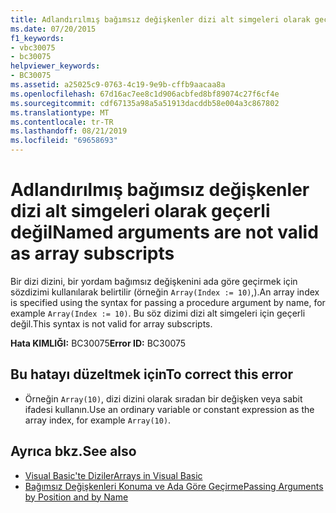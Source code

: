 ```yaml
---
title: Adlandırılmış bağımsız değişkenler dizi alt simgeleri olarak geçerli değil
ms.date: 07/20/2015
f1_keywords:
- vbc30075
- bc30075
helpviewer_keywords:
- BC30075
ms.assetid: a25025c9-0763-4c19-9e9b-cffb9aacaa8a
ms.openlocfilehash: 67d16ac7ee8c1d906acbfed8bf89074c27f6cf4e
ms.sourcegitcommit: cdf67135a98a5a51913dacddb58e004a3c867802
ms.translationtype: MT
ms.contentlocale: tr-TR
ms.lasthandoff: 08/21/2019
ms.locfileid: "69658693"
---
```

# <a name="named-arguments-are-not-valid-as-array-subscripts"></a><span data-ttu-id="aa980-102">Adlandırılmış bağımsız değişkenler dizi alt simgeleri olarak geçerli değil</span><span class="sxs-lookup"><span data-stu-id="aa980-102">Named arguments are not valid as array subscripts</span></span>
<span data-ttu-id="aa980-103">Bir dizi dizini, bir yordam bağımsız değişkenini ada göre geçirmek için sözdizimi kullanılarak belirtilir (örneğin `Array(Index := 10)`,).</span><span class="sxs-lookup"><span data-stu-id="aa980-103">An array index is specified using the syntax for passing a procedure argument by name, for example `Array(Index := 10)`.</span></span> <span data-ttu-id="aa980-104">Bu söz dizimi dizi alt simgeleri için geçerli değil.</span><span class="sxs-lookup"><span data-stu-id="aa980-104">This syntax is not valid for array subscripts.</span></span>  
  
 <span data-ttu-id="aa980-105">**Hata KIMLIĞI:** BC30075</span><span class="sxs-lookup"><span data-stu-id="aa980-105">**Error ID:** BC30075</span></span>  
  
## <a name="to-correct-this-error"></a><span data-ttu-id="aa980-106">Bu hatayı düzeltmek için</span><span class="sxs-lookup"><span data-stu-id="aa980-106">To correct this error</span></span>  
  
- <span data-ttu-id="aa980-107">Örneğin `Array(10)`, dizi dizini olarak sıradan bir değişken veya sabit ifadesi kullanın.</span><span class="sxs-lookup"><span data-stu-id="aa980-107">Use an ordinary variable or constant expression as the array index, for example `Array(10)`.</span></span>  
  
## <a name="see-also"></a><span data-ttu-id="aa980-108">Ayrıca bkz.</span><span class="sxs-lookup"><span data-stu-id="aa980-108">See also</span></span>

- [<span data-ttu-id="aa980-109">Visual Basic'te Diziler</span><span class="sxs-lookup"><span data-stu-id="aa980-109">Arrays in Visual Basic</span></span>](../programming-guide/language-features/arrays/index.md)
- [<span data-ttu-id="aa980-110">Bağımsız Değişkenleri Konuma ve Ada Göre Geçirme</span><span class="sxs-lookup"><span data-stu-id="aa980-110">Passing Arguments by Position and by Name</span></span>](../../visual-basic/programming-guide/language-features/procedures/passing-arguments-by-position-and-by-name.md)
